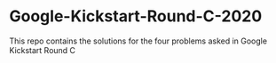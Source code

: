 # Google-Kickstart-Round-C-2020
This repo contains the solutions for the four problems asked in Google Kickstart Round C

